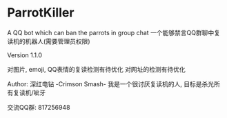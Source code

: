 # ParrotKiller
A QQ bot which can ban the parrots in group chat
一个能够禁言QQ群聊中复读机的机器人(需要管理员权限)

Version 1.1.0

对图片, emoji, QQ表情的复读检测有待优化
对网址的检测有待优化

Author: 深红电钻 -Crimson Smash-
我是一个很讨厌复读机的人, 目标是杀光所有复读机/呲牙

交流QQ群: 817256948
